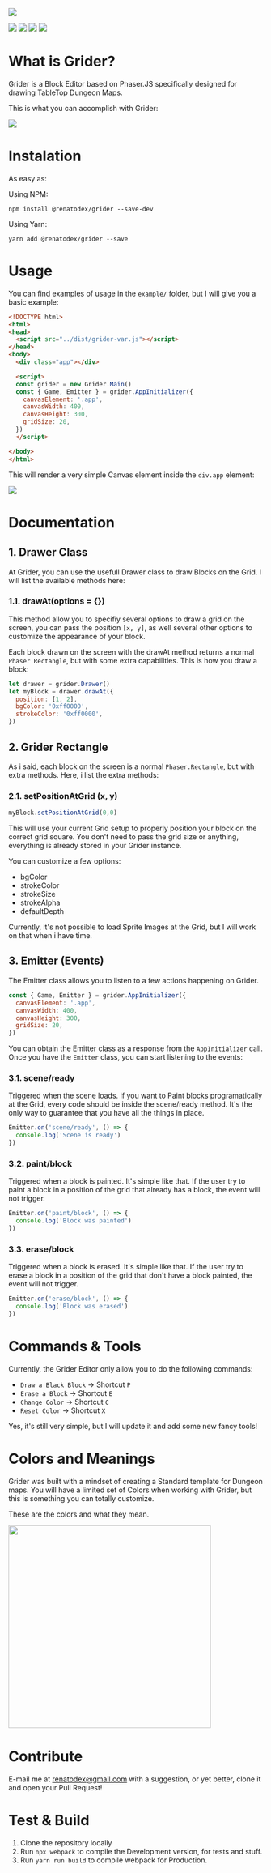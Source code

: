 ![](https://user-images.githubusercontent.com/68507/74302582-c6139900-4d35-11ea-916e-1f5c3d960b46.gif)

![](https://img.shields.io/npm/v/@renatodex/grider)
![](https://img.shields.io/github/issues/renatodex/grider)
![](https://img.shields.io/github/forks/renatodex/grider)
![](https://img.shields.io/github/stars/renatodex/grider)

# What is Grider?
Grider is a Block Editor based on Phaser.JS specifically designed for drawing TableTop Dungeon Maps.

This is what you can accomplish with Grider:

![](https://user-images.githubusercontent.com/68507/74504467-0bb99880-4ed3-11ea-9e8b-0d4801c60bb0.png)

# Instalation
As easy as:

Using NPM:
```
npm install @renatodex/grider --save-dev
```

Using Yarn:
```
yarn add @renatodex/grider --save
```

# Usage
You can find examples of usage in the `example/` folder, but I will give you a basic example:

```html
<!DOCTYPE html>
<html>
<head>
  <script src="../dist/grider-var.js"></script>
</head>
<body>
  <div class="app"></div>

  <script>
  const grider = new Grider.Main()
  const { Game, Emitter } = grider.AppInitializer({
    canvasElement: '.app',
    canvasWidth: 400,
    canvasHeight: 300,
    gridSize: 20,
  })
  </script>

</body>
</html>
```

This will render a very simple Canvas element inside the `div.app` element:

![](https://user-images.githubusercontent.com/68507/74303562-150efd80-4d39-11ea-8d78-29417809217f.png)


# Documentation

## 1. Drawer Class

At Grider, you can use the usefull Drawer class to draw Blocks on the Grid. I will list the available methods here:

### 1.1. drawAt(options = {})

This method allow you to specifiy several options to draw a grid on the screen, you can pass the position `[x, y]`, as well several other options to customize the appearance of your block.

Each block drawn on the screen with the drawAt method returns a normal `Phaser Rectangle`, but with some extra capabilities.
This is how you draw a block:

```javascript
let drawer = grider.Drawer()
let myBlock = drawer.drawAt({
  position: [1, 2],
  bgColor: '0xff0000',
  strokeColor: '0xff0000',
})
```

## 2. Grider Rectangle

As i said, each block on the screen is a normal `Phaser.Rectangle`, but with extra methods.
Here, i list the extra methods:

### 2.1. setPositionAtGrid (x, y)

```javascript
myBlock.setPositionAtGrid(0,0)
```

This will use your current Grid setup to properly position your block on the correct grid square.
You don't need to pass the grid size or anything, everything is already stored in your Grider instance.

You can customize a few options:

- bgColor
- strokeColor
- strokeSize
- strokeAlpha
- defaultDepth

Currently, it's not possible to load Sprite Images at the Grid, but I will work on that when i have time.

## 3. Emitter (Events)

The Emitter class allows you to listen to a few actions happening on Grider.

```javascript
const { Game, Emitter } = grider.AppInitializer({
  canvasElement: '.app',
  canvasWidth: 400,
  canvasHeight: 300,
  gridSize: 20,
})
```

You can obtain the Emitter class as a response from the `AppInitializer` call.
Once you have the `Emitter` class, you can start listening to the events:

### 3.1. scene/ready

Triggered when the scene loads.
If you want to Paint blocks programatically at the Grid, every code should be inside the scene/ready method. It's the only way to guarantee that you have all the things in place.

```javascript
Emitter.on('scene/ready', () => {
  console.log('Scene is ready')
})
```

### 3.2. paint/block

Triggered when a block is painted. It's simple like that.
If the user try to paint a block in a position of the grid that already has a block, the event will not trigger.

```javascript
Emitter.on('paint/block', () => {
  console.log('Block was painted')
})
```

### 3.3. erase/block

Triggered when a block is erased. It's simple like that.
If the user try to erase a block in a position of the grid that don't have a block painted, the event will not trigger.

```javascript
Emitter.on('erase/block', () => {
  console.log('Block was erased')
})
```

# Commands & Tools

Currently, the Grider Editor only allow you to do the following commands:

- `Draw a Black Block` -> Shortcut `P`
- `Erase a Block` -> Shortcut `E`
- `Change Color` -> Shortcut `C`
- `Reset Color` -> Shortcut `X`

Yes, it's still very simple, but I will update it and add some new fancy tools!

# Colors and Meanings

Grider was built with a mindset of creating a Standard template for Dungeon maps. You will have a limited set of Colors when working with Grider, but this is something you can totally customize.

These are the colors and what they mean.

<img src="https://user-images.githubusercontent.com/68507/74504837-46700080-4ed4-11ea-895f-fdfb0430f76b.gif" width="400">


# Contribute

E-mail me at renatodex@gmail.com with a suggestion, or yet better, clone it and open your Pull Request!

# Test & Build

1. Clone the repository locally
2. Run `npx webpack` to compile the Development version, for tests and stuff.
3. Run `yarn run build` to compile webpack for Production.
